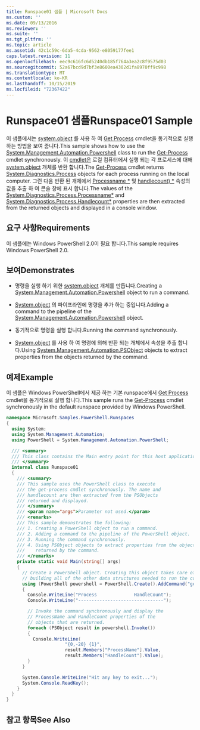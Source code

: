 ```yaml
---
title: Runspace01 샘플 | Microsoft Docs
ms.custom: ''
ms.date: 09/13/2016
ms.reviewer: ''
ms.suite: ''
ms.tgt_pltfrm: ''
ms.topic: article
ms.assetid: 42c1c59c-6da5-4cda-9562-e8059177fee1
caps.latest.revision: 11
ms.openlocfilehash: eec9c616fc6d5240db185f764a3ea2c8f9575d03
ms.sourcegitcommit: 52a67bcd9d7bf3e8600ea4302d1fa8970ff9c998
ms.translationtype: MT
ms.contentlocale: ko-KR
ms.lasthandoff: 10/15/2019
ms.locfileid: "72367422"
---
```

# <a name="runspace01-sample"></a><span data-ttu-id="a165b-102">Runspace01 샘플</span><span class="sxs-lookup"><span data-stu-id="a165b-102">Runspace01 Sample</span></span>

<span data-ttu-id="a165b-103">이 샘플에서는 [system.object](/dotnet/api/system.management.automation.powershell) 를 사용 하 여 [Get Process](/powershell/module/Microsoft.PowerShell.Management/Get-Process) cmdlet을 동기적으로 실행 하는 방법을 보여 줍니다.</span><span class="sxs-lookup"><span data-stu-id="a165b-103">This sample shows how to use the [System.Management.Automation.Powershell](/dotnet/api/system.management.automation.powershell) class to run the [Get-Process](/powershell/module/Microsoft.PowerShell.Management/Get-Process) cmdlet synchronously.</span></span> <span data-ttu-id="a165b-104">이 [cmdlet은](/powershell/module/Microsoft.PowerShell.Management/Get-Process) 로컬 컴퓨터에서 실행 되는 각 프로세스에 대해 [system.object](/dotnet/api/System.Diagnostics.Process) 개체를 반환 합니다.</span><span class="sxs-lookup"><span data-stu-id="a165b-104">The [Get-Process](/powershell/module/Microsoft.PowerShell.Management/Get-Process) cmdlet returns [System.Diagnostics.Process](/dotnet/api/System.Diagnostics.Process) objects for each process running on the local computer.</span></span> <span data-ttu-id="a165b-105">그런 다음 반환 된 개체에서 [Processname \*](/dotnet/api/System.Diagnostics.Process.ProcessName) 및 [handlecount) \*](/dotnet/api/System.Diagnostics.Process.Handlecount) 속성의 값을 추출 하 여 콘솔 창에 표시 합니다.</span><span class="sxs-lookup"><span data-stu-id="a165b-105">The values of the [System.Diagnostics.Process.Processname\*](/dotnet/api/System.Diagnostics.Process.ProcessName) and [System.Diagnostics.Process.Handlecount\*](/dotnet/api/System.Diagnostics.Process.Handlecount) properties are then extracted from the returned objects and displayed in a console window.</span></span>

## <a name="requirements"></a><span data-ttu-id="a165b-106">요구 사항</span><span class="sxs-lookup"><span data-stu-id="a165b-106">Requirements</span></span>

 <span data-ttu-id="a165b-107">이 샘플에는 Windows PowerShell 2.0이 필요 합니다.</span><span class="sxs-lookup"><span data-stu-id="a165b-107">This sample requires Windows PowerShell 2.0.</span></span>

## <a name="demonstrates"></a><span data-ttu-id="a165b-108">보여</span><span class="sxs-lookup"><span data-stu-id="a165b-108">Demonstrates</span></span>

- <span data-ttu-id="a165b-109">명령을 실행 하기 위한 [system.object](/dotnet/api/system.management.automation.powershell) 개체를 만듭니다.</span><span class="sxs-lookup"><span data-stu-id="a165b-109">Creating a [System.Management.Automation.Powershell](/dotnet/api/system.management.automation.powershell) object to run a command.</span></span>

- <span data-ttu-id="a165b-110">[System.object](/dotnet/api/system.management.automation.powershell) 의 파이프라인에 명령을 추가 하는 중입니다.</span><span class="sxs-lookup"><span data-stu-id="a165b-110">Adding a command to the pipeline of the [System.Management.Automation.Powershell](/dotnet/api/system.management.automation.powershell) object.</span></span>

- <span data-ttu-id="a165b-111">동기적으로 명령을 실행 합니다.</span><span class="sxs-lookup"><span data-stu-id="a165b-111">Running the command synchronously.</span></span>

- <span data-ttu-id="a165b-112">[System.object](/dotnet/api/System.Management.Automation.PSObject) 를 사용 하 여 명령에 의해 반환 되는 개체에서 속성을 추출 합니다.</span><span class="sxs-lookup"><span data-stu-id="a165b-112">Using [System.Management.Automation.PSObject](/dotnet/api/System.Management.Automation.PSObject) objects to extract properties from the objects returned by the command.</span></span>

## <a name="example"></a><span data-ttu-id="a165b-113">예제</span><span class="sxs-lookup"><span data-stu-id="a165b-113">Example</span></span>

 <span data-ttu-id="a165b-114">이 샘플은 Windows PowerShell에서 제공 하는 기본 runspace에서 [Get Process](/powershell/module/Microsoft.PowerShell.Management/Get-Process) cmdlet을 동기적으로 실행 합니다.</span><span class="sxs-lookup"><span data-stu-id="a165b-114">This sample runs the [Get-Process](/powershell/module/Microsoft.PowerShell.Management/Get-Process) cmdlet synchronously in the default runspace provided by Windows PowerShell.</span></span>

```csharp
namespace Microsoft.Samples.PowerShell.Runspaces
{
  using System;
  using System.Management.Automation;
  using PowerShell = System.Management.Automation.PowerShell;

  /// <summary>
  /// This class contains the Main entry point for this host application.
  /// </summary>
  internal class Runspace01
  {
    /// <summary>
    /// This sample uses the PowerShell class to execute
    /// the get-process cmdlet synchronously. The name and
    /// handlecount are then extracted from the PSObjects
    /// returned and displayed.
    /// </summary>
    /// <param name="args">Parameter not used.</param>
    /// <remarks>
    /// This sample demonstrates the following:
    /// 1. Creating a PowerShell object to run a command.
    /// 2. Adding a command to the pipeline of the PowerShell object.
    /// 3. Running the command synchronously.
    /// 4. Using PSObject objects to extract properties from the objects
    ///    returned by the command.
    /// </remarks>
    private static void Main(string[] args)
    {
      // Create a PowerShell object. Creating this object takes care of
      // building all of the other data structures needed to run the command.
      using (PowerShell powershell = PowerShell.Create().AddCommand("get-process"))
      {
        Console.WriteLine("Process              HandleCount");
        Console.WriteLine("--------------------------------");

        // Invoke the command synchronously and display the
        // ProcessName and HandleCount properties of the
        // objects that are returned.
        foreach (PSObject result in powershell.Invoke())
        {
          Console.WriteLine(
                      "{0,-20} {1}",
                      result.Members["ProcessName"].Value,
                      result.Members["HandleCount"].Value);
        }
      }

      System.Console.WriteLine("Hit any key to exit...");
      System.Console.ReadKey();
    }
  }
}
```

## <a name="see-also"></a><span data-ttu-id="a165b-115">참고 항목</span><span class="sxs-lookup"><span data-stu-id="a165b-115">See Also</span></span>

